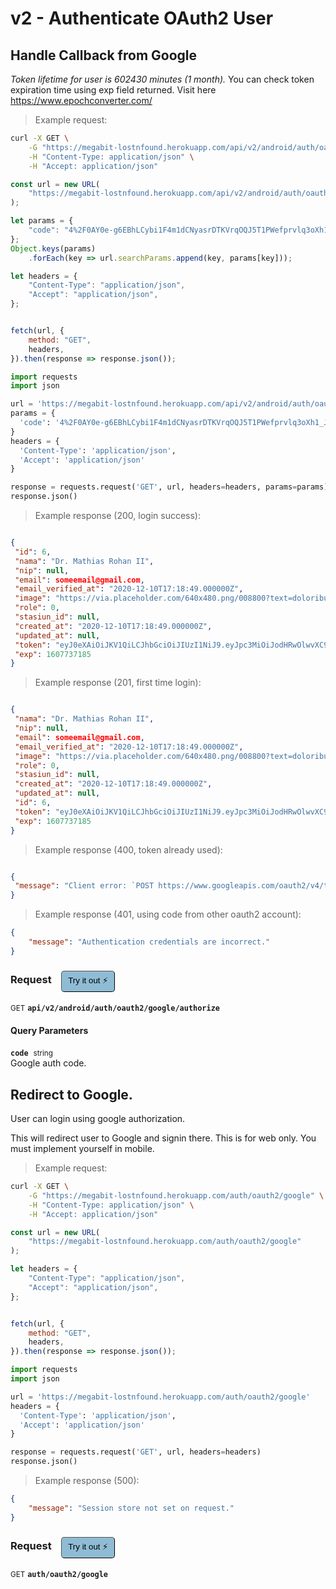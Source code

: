 # v2 - Authenticate OAuth2 User


## Handle Callback from Google


_Token lifetime for user is 60*24*30 minutes (1 month)._
You can check token expiration time using exp field returned.
Visit here <a href="https://www.epochconverter.com/">https://www.epochconverter.com/</a>

> Example request:

```bash
curl -X GET \
    -G "https://megabit-lostnfound.herokuapp.com/api/v2/android/auth/oauth2/google/authorize?code=4%252F0AY0e-g6EBhLCybi1F4m1dCNyasrDTKVrqOQJ5T1PWefprvlq3oXh1_JqF6r2U5XT_vM7Jg" \
    -H "Content-Type: application/json" \
    -H "Accept: application/json"
```

```javascript
const url = new URL(
    "https://megabit-lostnfound.herokuapp.com/api/v2/android/auth/oauth2/google/authorize"
);

let params = {
    "code": "4%2F0AY0e-g6EBhLCybi1F4m1dCNyasrDTKVrqOQJ5T1PWefprvlq3oXh1_JqF6r2U5XT_vM7Jg",
};
Object.keys(params)
    .forEach(key => url.searchParams.append(key, params[key]));

let headers = {
    "Content-Type": "application/json",
    "Accept": "application/json",
};


fetch(url, {
    method: "GET",
    headers,
}).then(response => response.json());
```

```python
import requests
import json

url = 'https://megabit-lostnfound.herokuapp.com/api/v2/android/auth/oauth2/google/authorize'
params = {
  'code': '4%2F0AY0e-g6EBhLCybi1F4m1dCNyasrDTKVrqOQJ5T1PWefprvlq3oXh1_JqF6r2U5XT_vM7Jg',
}
headers = {
  'Content-Type': 'application/json',
  'Accept': 'application/json'
}

response = requests.request('GET', url, headers=headers, params=params)
response.json()
```


> Example response (200, login success):

```json

{
 "id": 6,
 "nama": "Dr. Mathias Rohan II",
 "nip": null,
 "email": someemail@gmail.com,
 "email_verified_at": "2020-12-10T17:18:49.000000Z",
 "image": "https://via.placeholder.com/640x480.png/008800?text=doloribus",
 "role": 0,
 "stasiun_id": null,
 "created_at": "2020-12-10T17:18:49.000000Z",
 "updated_at": null,
 "token": "eyJ0eXAiOiJKV1QiLCJhbGciOiJIUzI1NiJ9.eyJpc3MiOiJodHRwOlwvXC9sb2NhbGhvc3Q6ODAwMFwvYXBpXC92MVwvd2ViXC9hdXRoXC9sb2dpbiIsImlhdCI6MTYwNzczMzU4NSwiZXhwIjoxNjA3NzM3MTg1LCJuYmYiOjE2MDc3MzM1ODUsImp0aSI6ImMzOE5PamNxQUpsQmtFd0UiLCJzdWIiOjYsInBydiI6IjIzYmQ1Yzg5NDlmNjAwYWRiMzllNzAxYzQwMDg3MmRiN2E1OTc2ZjcifQ.JpDgBWIhpY3O3BubirPIIhcvbk-1QJ3epw7MGpbva8E",
 "exp": 1607737185
}
```
> Example response (201, first time login):

```json

{
 "nama": "Dr. Mathias Rohan II",
 "nip": null,
 "email": someemail@gmail.com,
 "email_verified_at": "2020-12-10T17:18:49.000000Z",
 "image": "https://via.placeholder.com/640x480.png/008800?text=doloribus",
 "role": 0,
 "stasiun_id": null,
 "created_at": "2020-12-10T17:18:49.000000Z",
 "updated_at": null,
 "id": 6,
 "token": "eyJ0eXAiOiJKV1QiLCJhbGciOiJIUzI1NiJ9.eyJpc3MiOiJodHRwOlwvXC9sb2NhbGhvc3Q6ODAwMFwvYXBpXC92MVwvd2ViXC9hdXRoXC9sb2dpbiIsImlhdCI6MTYwNzczMzU4NSwiZXhwIjoxNjA3NzM3MTg1LCJuYmYiOjE2MDc3MzM1ODUsImp0aSI6ImMzOE5PamNxQUpsQmtFd0UiLCJzdWIiOjYsInBydiI6IjIzYmQ1Yzg5NDlmNjAwYWRiMzllNzAxYzQwMDg3MmRiN2E1OTc2ZjcifQ.JpDgBWIhpY3O3BubirPIIhcvbk-1QJ3epw7MGpbva8E",
 "exp": 1607737185
}
```
> Example response (400, token already used):

```json

{
 "message": "Client error: `POST https://www.googleapis.com/oauth2/v4/token` resulted in a `400 Bad Request` response:\n{\n  \"error\": \"invalid_grant\",\n  \"error_description\": \"Bad Request\"\n}\n",
}
```
> Example response (401, using code from other oauth2 account):

```json
{
    "message": "Authentication credentials are incorrect."
}
```
<div id="execution-results-GETapi-v2-android-auth-oauth2-google-authorize" hidden>
    <blockquote>Received response<span id="execution-response-status-GETapi-v2-android-auth-oauth2-google-authorize"></span>:</blockquote>
    <pre class="json"><code id="execution-response-content-GETapi-v2-android-auth-oauth2-google-authorize"></code></pre>
</div>
<div id="execution-error-GETapi-v2-android-auth-oauth2-google-authorize" hidden>
    <blockquote>Request failed with error:</blockquote>
    <pre><code id="execution-error-message-GETapi-v2-android-auth-oauth2-google-authorize"></code></pre>
</div>
<form id="form-GETapi-v2-android-auth-oauth2-google-authorize" data-method="GET" data-path="api/v2/android/auth/oauth2/google/authorize" data-authed="0" data-hasfiles="0" data-headers='{"Content-Type":"application\/json","Accept":"application\/json"}' onsubmit="event.preventDefault(); executeTryOut('GETapi-v2-android-auth-oauth2-google-authorize', this);">
<h3>
    Request&nbsp;&nbsp;&nbsp;
        <button type="button" style="background-color: #8fbcd4; padding: 5px 10px; border-radius: 5px; border-width: thin;" id="btn-tryout-GETapi-v2-android-auth-oauth2-google-authorize" onclick="tryItOut('GETapi-v2-android-auth-oauth2-google-authorize');">Try it out ⚡</button>
    <button type="button" style="background-color: #c97a7e; padding: 5px 10px; border-radius: 5px; border-width: thin;" id="btn-canceltryout-GETapi-v2-android-auth-oauth2-google-authorize" onclick="cancelTryOut('GETapi-v2-android-auth-oauth2-google-authorize');" hidden>Cancel</button>&nbsp;&nbsp;
    <button type="submit" style="background-color: #6ac174; padding: 5px 10px; border-radius: 5px; border-width: thin;" id="btn-executetryout-GETapi-v2-android-auth-oauth2-google-authorize" hidden>Send Request 💥</button>
    </h3>
<p>
<small class="badge badge-green">GET</small>
 <b><code>api/v2/android/auth/oauth2/google/authorize</code></b>
</p>
<h4 class="fancy-heading-panel"><b>Query Parameters</b></h4>
<p>
<b><code>code</code></b>&nbsp;&nbsp;<small>string</small>  &nbsp;
<input type="text" name="code" data-endpoint="GETapi-v2-android-auth-oauth2-google-authorize" data-component="query" required  hidden>
<br>
Google auth code.</p>
</form>


## Redirect to Google.


User can login using google authorization.

This will redirect user to Google and signin there.
This is for web only. You must implement yourself in mobile.

> Example request:

```bash
curl -X GET \
    -G "https://megabit-lostnfound.herokuapp.com/auth/oauth2/google" \
    -H "Content-Type: application/json" \
    -H "Accept: application/json"
```

```javascript
const url = new URL(
    "https://megabit-lostnfound.herokuapp.com/auth/oauth2/google"
);

let headers = {
    "Content-Type": "application/json",
    "Accept": "application/json",
};


fetch(url, {
    method: "GET",
    headers,
}).then(response => response.json());
```

```python
import requests
import json

url = 'https://megabit-lostnfound.herokuapp.com/auth/oauth2/google'
headers = {
  'Content-Type': 'application/json',
  'Accept': 'application/json'
}

response = requests.request('GET', url, headers=headers)
response.json()
```


> Example response (500):

```json
{
    "message": "Session store not set on request."
}
```
<div id="execution-results-GETauth-oauth2-google" hidden>
    <blockquote>Received response<span id="execution-response-status-GETauth-oauth2-google"></span>:</blockquote>
    <pre class="json"><code id="execution-response-content-GETauth-oauth2-google"></code></pre>
</div>
<div id="execution-error-GETauth-oauth2-google" hidden>
    <blockquote>Request failed with error:</blockquote>
    <pre><code id="execution-error-message-GETauth-oauth2-google"></code></pre>
</div>
<form id="form-GETauth-oauth2-google" data-method="GET" data-path="auth/oauth2/google" data-authed="0" data-hasfiles="0" data-headers='{"Content-Type":"application\/json","Accept":"application\/json"}' onsubmit="event.preventDefault(); executeTryOut('GETauth-oauth2-google', this);">
<h3>
    Request&nbsp;&nbsp;&nbsp;
        <button type="button" style="background-color: #8fbcd4; padding: 5px 10px; border-radius: 5px; border-width: thin;" id="btn-tryout-GETauth-oauth2-google" onclick="tryItOut('GETauth-oauth2-google');">Try it out ⚡</button>
    <button type="button" style="background-color: #c97a7e; padding: 5px 10px; border-radius: 5px; border-width: thin;" id="btn-canceltryout-GETauth-oauth2-google" onclick="cancelTryOut('GETauth-oauth2-google');" hidden>Cancel</button>&nbsp;&nbsp;
    <button type="submit" style="background-color: #6ac174; padding: 5px 10px; border-radius: 5px; border-width: thin;" id="btn-executetryout-GETauth-oauth2-google" hidden>Send Request 💥</button>
    </h3>
<p>
<small class="badge badge-green">GET</small>
 <b><code>auth/oauth2/google</code></b>
</p>
</form>




